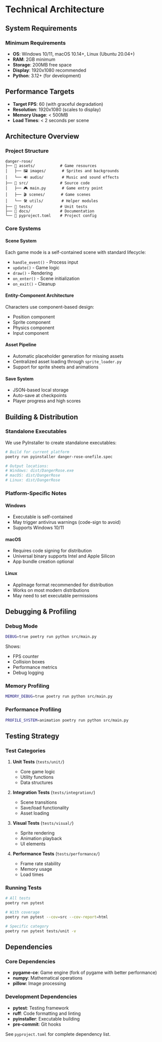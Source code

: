 # Technical Architecture

## System Requirements

### Minimum Requirements
- **OS**: Windows 10/11, macOS 10.14+, Linux (Ubuntu 20.04+)
- **RAM**: 2GB minimum
- **Storage**: 200MB free space
- **Display**: 1920x1080 recommended
- **Python**: 3.12+ (for development)

## Performance Targets
- **Target FPS**: 60 (with graceful degradation)
- **Resolution**: 1920x1080 (scales to display)
- **Memory Usage**: < 500MB
- **Load Times**: < 2 seconds per scene

## Architecture Overview

### Project Structure
```
danger-rose/
├── 📁 assets/           # Game resources
│   ├── 🖼️ images/       # Sprites and backgrounds
│   └── 🔊 audio/        # Music and sound effects
├── 📁 src/              # Source code
│   ├── 🎮 main.py       # Game entry point
│   ├── 🎬 scenes/       # Game scenes
│   └── 🛠️ utils/        # Helper modules
├── 📁 tests/            # Unit tests
├── 📁 docs/             # Documentation
└── 📄 pyproject.toml    # Project config
```

### Core Systems

#### Scene System
Each game mode is a self-contained scene with standard lifecycle:
- `handle_event()` - Process input
- `update()` - Game logic
- `draw()` - Rendering
- `on_enter()` - Scene initialization
- `on_exit()` - Cleanup

#### Entity-Component Architecture
Characters use component-based design:
- Position component
- Sprite component
- Physics component
- Input component

#### Asset Pipeline
- Automatic placeholder generation for missing assets
- Centralized asset loading through `sprite_loader.py`
- Support for sprite sheets and animations

#### Save System
- JSON-based local storage
- Auto-save at checkpoints
- Player progress and high scores

## Building & Distribution

### Standalone Executables
We use PyInstaller to create standalone executables:

```bash
# Build for current platform
poetry run pyinstaller danger-rose-onefile.spec

# Output locations:
# Windows: dist/DangerRose.exe
# macOS: dist/DangerRose
# Linux: dist/DangerRose
```

### Platform-Specific Notes

#### Windows
- Executable is self-contained
- May trigger antivirus warnings (code-sign to avoid)
- Supports Windows 10/11

#### macOS
- Requires code signing for distribution
- Universal binary supports Intel and Apple Silicon
- App bundle creation optional

#### Linux
- AppImage format recommended for distribution
- Works on most modern distributions
- May need to set executable permissions

## Debugging & Profiling

### Debug Mode
```bash
DEBUG=true poetry run python src/main.py
```

Shows:
- FPS counter
- Collision boxes
- Performance metrics
- Debug logging

### Memory Profiling
```bash
MEMORY_DEBUG=true poetry run python src/main.py
```

### Performance Profiling
```bash
PROFILE_SYSTEM=animation poetry run python src/main.py
```

## Testing Strategy

### Test Categories
1. **Unit Tests** (`tests/unit/`)
   - Core game logic
   - Utility functions
   - Data structures

2. **Integration Tests** (`tests/integration/`)
   - Scene transitions
   - Save/load functionality
   - Asset loading

3. **Visual Tests** (`tests/visual/`)
   - Sprite rendering
   - Animation playback
   - UI elements

4. **Performance Tests** (`tests/performance/`)
   - Frame rate stability
   - Memory usage
   - Load times

### Running Tests
```bash
# All tests
poetry run pytest

# With coverage
poetry run pytest --cov=src --cov-report=html

# Specific category
poetry run pytest tests/unit -v
```

## Dependencies

### Core Dependencies
- **pygame-ce**: Game engine (fork of pygame with better performance)
- **numpy**: Mathematical operations
- **pillow**: Image processing

### Development Dependencies
- **pytest**: Testing framework
- **ruff**: Code formatting and linting
- **pyinstaller**: Executable building
- **pre-commit**: Git hooks

See `pyproject.toml` for complete dependency list.

